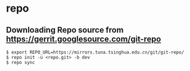 repo
====

## Downloading Repo source from https://gerrit.googlesource.com/git-repo

```
$ export REPO_URL=https://mirrors.tuna.tsinghua.edu.cn/git/git-repo/
$ repo init -u <repo.git> -b dev
$ repo sync
```
